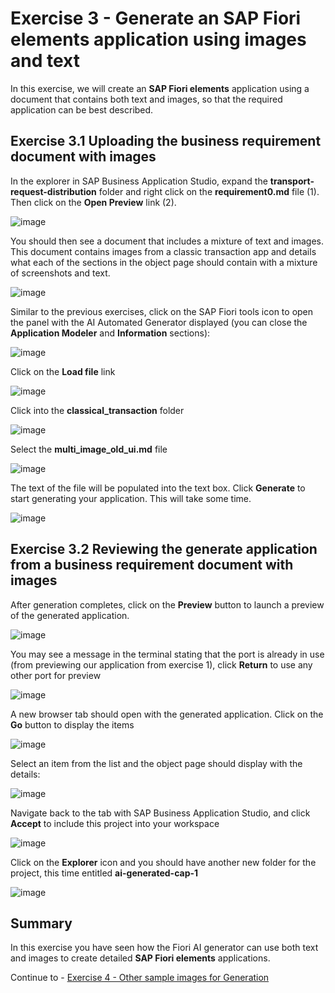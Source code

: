 #  Exercise 3 - Generate an SAP Fiori elements application using images and text


In this exercise, we will create an **SAP Fiori elements** application using a document that contains both text and images, so that the required application can be best described.


## Exercise 3.1 Uploading the business requirement document with images

In the explorer in SAP Business Application Studio, expand the **transport-request-distribution** folder and right click on the **requirement0.md** file (1).  Then click on the **Open Preview** link (2).

![image](ex3img1.png)

You should then see a document that includes a mixture of text and images.  This document contains images from a classic transaction app and details what each of the sections in the object page should contain with a mixture of screenshots and text.

![image](ex3img2.png)

Similar to the previous exercises, click on the SAP Fiori tools icon to open the panel with the AI Automated Generator displayed (you can close the **Application Modeler** and **Information** sections):

![image](ex3img3.png)

Click on the **Load file** link

![image](ex3img4.png)

Click into the **classical_transaction** folder

![image](ex3img5.png)

Select the **multi_image_old_ui.md** file

![image](ex3img6.png)

The text of the file will be populated into the text box.  Click **Generate** to start generating your application.  This will take some time.

![image](ex3img7.png)

## Exercise 3.2 Reviewing the generate application from a business requirement document with images

After generation completes, click on the **Preview** button to launch a preview of the generated application.  

![image](ex3img8.png)

You may see a message in the terminal stating that the port is already in use (from previewing our application from exercise 1), click **Return** to use any other port for preview

![image](ex3img9.png)

A new browser tab should open with the generated application.  Click on the **Go** button to display the items

![image](ex3img10.png)

Select an item from the list and the object page should display with the details:

![image](ex3img11.png)

Navigate back to the tab with SAP Business Application Studio, and click **Accept** to include this project into your workspace

![image](ex3img12.png)

Click on the **Explorer** icon and you should have another new folder for the project, this time entitled **ai-generated-cap-1**

![image](ex3img13.png)

## Summary

In this exercise you have seen how the Fiori AI generator can use both text and images to create detailed **SAP Fiori elements** applications.

Continue to - [Exercise 4 - Other sample images for Generation](../ex4/README.md)
